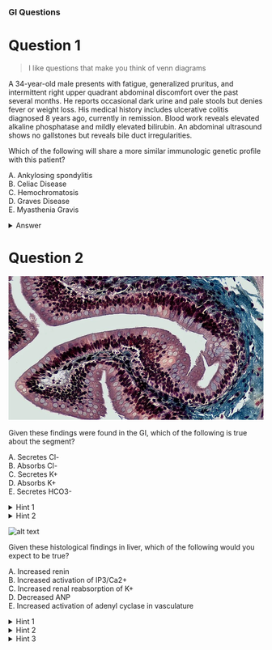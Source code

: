 ### GI Questions

# Question 1

> I like questions that make you think of venn diagrams

A 34-year-old male presents with fatigue, generalized pruritus, and intermittent right upper quadrant abdominal discomfort over the past several months. He reports occasional dark urine and pale stools but denies fever or weight loss. His medical history includes ulcerative colitis diagnosed 8 years ago, currently in remission. Blood work reveals elevated alkaline phosphatase and mildly elevated bilirubin. An abdominal ultrasound shows no gallstones but reveals bile duct irregularities.

Which of the following will share a more similar immunologic genetic profile with this patient?

A. Ankylosing spondylitis \
B. Celiac Disease \
C. Hemochromatosis \
D. Graves Disease \
E. Myasthenia Gravis 

<details>
  <summary>Answer</summary>

  Identify disease as Primary Sclerosing Cholangitis first \

  A. B27 \
  B. DQ2&8 \
  C. A3 \
  D. B8 \
  E. B8&DR3 \

  Answer is E \
  
  Obj: be able to recall HLA types + diagnose \

  Ankihub_id: 59784e59-3041-4aa5-b8ee-77af059745c0
</details>

# Question 2

![alt text](/assets/18c7f756a3ea99e9e25e3568fe2e9811.jpg)

Given these findings were found in the GI, which of the following is true about the segment?

A. Secretes Cl- \
B. Absorbs Cl- \
C. Secretes K+ \
D. Absorbs K+ \
E. Secretes HCO3- 

<details>
  <summary>Hint 1</summary>
    Segment is Large Intestines (goblet cells)
</details>
<details>
  <summary>Hint 2</summary>
    Large Intestines are sometimes compared to the collecting ducts
</details>

![alt text](/assets/cirrhosis.jpg)

Given these histological findings in liver, which of the following would you expect to be true?

A. Increased renin \
B. Increased activation of IP3/Ca2+ \
C. Increased renal reabsorption of K+ \
D. Decreased ANP \
E. Increased activation of adenyl cyclase in vasculature

<details>
  <summary>Hint 1</summary>
    This is cirrhosis. I can see a bit of fibrosis, and maybe some regenerative nodules, but not much else
</details>
<details>
  <summary>Hint 2</summary>
    In cirrhosis, RAAS is activated
</details>
<details>
  <summary>Hint 3</summary>
    So, it's A
</details>